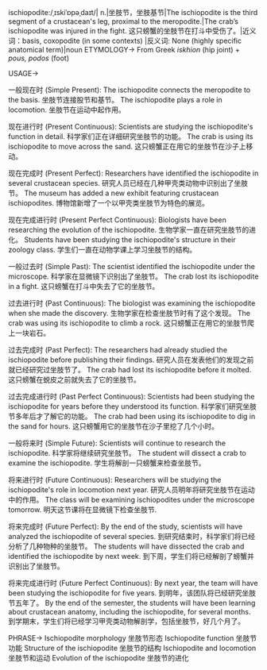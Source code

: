 ischiopodite:/ˌɪskiˈɒpəˌdaɪt/| n.|坐肢节，坐肢基节|The ischiopodite is the third segment of a crustacean's leg, proximal to the meropodite.|The crab’s ischiopodite was injured in the fight.  这只螃蟹的坐肢节在打斗中受伤了。|近义词：basis, coxopodite (in some contexts) |反义词:  None (highly specific anatomical term)|noun
ETYMOLOGY->
From Greek *iskhion* (hip joint) + *pous, podos* (foot)

USAGE->

一般现在时 (Simple Present):
The ischiopodite connects the meropodite to the basis. 坐肢节连接股节和基节。
The ischiopodite plays a role in locomotion. 坐肢节在运动中起作用。

现在进行时 (Present Continuous):
Scientists are studying the ischiopodite's function in detail. 科学家们正在详细研究坐肢节的功能。
The crab is using its ischiopodite to move across the sand.  这只螃蟹正在用它的坐肢节在沙子上移动。

现在完成时 (Present Perfect):
Researchers have identified the ischiopodite in several crustacean species. 研究人员已经在几种甲壳类动物中识别出了坐肢节。
The museum has added a new exhibit featuring crustacean ischiopodites. 博物馆新增了一个以甲壳类坐肢节为特色的展览。


现在完成进行时 (Present Perfect Continuous):
Biologists have been researching the evolution of the ischiopodite. 生物学家一直在研究坐肢节的进化。
Students have been studying the ischiopodite's structure in their zoology class. 学生们一直在动物学课上学习坐肢节的结构。

一般过去时 (Simple Past):
The scientist identified the ischiopodite under the microscope.  科学家在显微镜下识别出了坐肢节。
The crab lost its ischiopodite in a fight.  这只螃蟹在打斗中失去了它的坐肢节。


过去进行时 (Past Continuous):
The biologist was examining the ischiopodite when she made the discovery.  生物学家在检查坐肢节时有了这个发现。
The crab was using its ischiopodite to climb a rock.  这只螃蟹正在用它的坐肢节爬上一块岩石。


过去完成时 (Past Perfect):
The researchers had already studied the ischiopodite before publishing their findings.  研究人员在发表他们的发现之前就已经研究过坐肢节了。
The crab had lost its ischiopodite before it molted. 这只螃蟹在蜕皮之前就失去了它的坐肢节。


过去完成进行时 (Past Perfect Continuous):
Scientists had been studying the ischiopodite for years before they understood its function. 科学家们研究坐肢节多年后才了解它的功能。
The crab had been using its ischiopodite to dig in the sand for hours. 这只螃蟹用它的坐肢节在沙子里挖了几个小时。


一般将来时 (Simple Future):
Scientists will continue to research the ischiopodite. 科学家将继续研究坐肢节。
The student will dissect a crab to examine the ischiopodite. 学生将解剖一只螃蟹来检查坐肢节。


将来进行时 (Future Continuous):
Researchers will be studying the ischiopodite's role in locomotion next year. 研究人员明年将研究坐肢节在运动中的作用。
The class will be examining ischiopodites under the microscope tomorrow. 明天这节课将在显微镜下检查坐肢节.


将来完成时 (Future Perfect):
By the end of the study, scientists will have analyzed the ischiopodite of several species. 到研究结束时，科学家们将已经分析了几种物种的坐肢节。
The students will have dissected the crab and identified the ischiopodite by next week. 到下周，学生们将已经解剖了螃蟹并识别出了坐肢节。


将来完成进行时 (Future Perfect Continuous):
By next year, the team will have been studying the ischiopodite for five years. 到明年，该团队将已经研究坐肢节五年了。
By the end of the semester, the students will have been learning about crustacean anatomy, including the ischiopodite, for several months. 到学期末，学生们将已经学习甲壳类动物解剖学，包括坐肢节，好几个月了。



PHRASE->
Ischiopodite morphology  坐肢节形态
Ischiopodite function 坐肢节功能
Structure of the ischiopodite 坐肢节的结构
Ischiopodite and locomotion 坐肢节和运动
Evolution of the ischiopodite 坐肢节的进化
